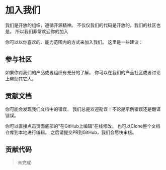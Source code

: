 # 加入我们  

我们是开放的组织，遵循开源精神。
不仅仅我们的代码是开放的，我们的社区也是。
所以我们非常欢迎你的加入

你可以以你喜欢的、能力范围内的方式来加入我们。
这里是一些建议：

## 参与社区

如果你对我们的产品或者组织有充分的了解。
你可以在我们的产品社区或者讨论上帮助其它人。

## 贡献文档

你可能会发现我们文档中的错误。
我们总是欢迎勘误！不论是示例错误还是翻译错误。

你可以直接点击页面底部的"在GitHub上编辑"在线修改。
也可以Clone整个文档仓库到本地进行编辑。
之后请提交PR到GitHub，我们会尽快审核。

## 贡献代码

> 未完成

